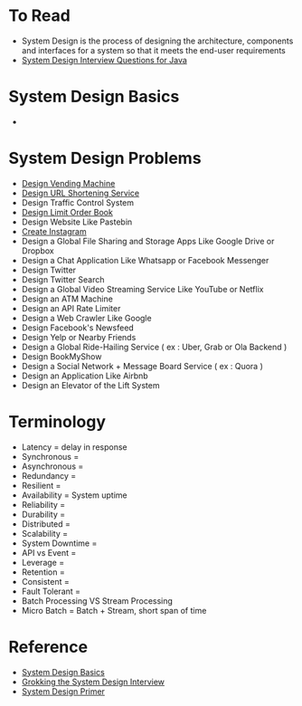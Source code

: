 # To Read
* System Design is the process of designing the architecture, components and interfaces for a system so that it meets the end-user requirements
* [System Design Interview Questions for Java](https://dzone.com/articles/top-20-system-design-interview-questions-for-java)
# System Design Basics
* 
# System Design Problems
* [Design Vending Machine](https://javarevisited.blogspot.com/2016/06/design-vending-machine-in-java.html#axzz4sZVwtCgs)
* [Design URL Shortening Service](https://www.educative.io/courses/grokking-the-system-design-interview/m2ygV4E81AR?affiliate_id=5073518643380224)
* Design Traffic Control System
* [Design Limit Order Book](https://javarevisited.blogspot.com/2017/03/2-practical-data-structure-algorithm-interview-questions-java.html#axzz7DiOF6kdu)
* Design Website Like Pastebin
* [Create Instagram](https://www.educative.io/courses/grokking-the-system-design-interview/m2yDVZnQ8lG?affiliate_id=5073518643380224)
* Design a Global File Sharing and Storage Apps Like Google Drive or Dropbox
* Design a Chat Application Like Whatsapp or Facebook Messenger
* Design Twitter
* Design Twitter Search
* Design a Global Video Streaming Service Like YouTube or Netflix
* Design an ATM Machine
* Design an API Rate Limiter
* Design a Web Crawler Like Google
* Design Facebook's Newsfeed
* Design Yelp or Nearby Friends
* Design a Global Ride-Hailing Service ( ex : Uber, Grab or Ola Backend )
* Design BookMyShow
* Design a Social Network + Message Board Service ( ex : Quora ) 
* Design an Application Like Airbnb
* Design an Elevator of the Lift System
# Terminology
* Latency = delay in response 
* Synchronous  = 
* Asynchronous  = 
* Redundancy  = 
* Resilient  = 
* Availability = System uptime  
* Reliability  = 
* Durability  = 
* Distributed = 
* Scalability  = 
* System Downtime = 
* API vs Event = 
* Leverage  = 
* Retention = 
* Consistent =  
* Fault Tolerant =  
* Batch Processing VS Stream Processing 
* Micro Batch = Batch + Stream, short span of time 
# Reference
* [System Design Basics](https://www.youtube.com/watch?v=xpDnVSmNFX0&list=PLMCXHnjXnTnvo6alSjVkgxV-VH6EPyvoX)
* [Grokking the System Design Interview](https://www.educative.io/courses/grokking-the-system-design-interview?affiliate_id=5073518643380224)
* [System Design Primer](https://github.com/donnemartin/system-design-primer/blob/master/README.md)

